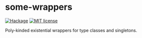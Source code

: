 # some-wrappers

[![Hackage](https://img.shields.io/hackage/v/some-wrappers.svg?logo=haskell)](https://hackage.haskell.org/package/some-wrappers)
[![MIT license](https://img.shields.io/badge/license-MIT-blue.svg)](LICENSE)

Poly-kinded existential wrappers for type classes and singletons.
